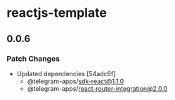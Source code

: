 # reactjs-template

## 0.0.6

### Patch Changes

- Updated dependencies [54adc6f]
  - @telegram-apps/sdk-react@1.1.0
  - @telegram-apps/react-router-integration@2.0.0
